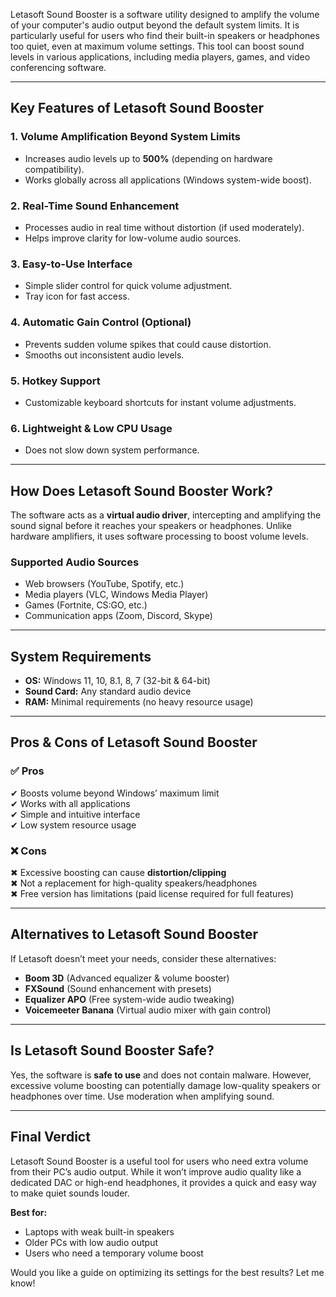 
Letasoft Sound Booster is a software utility designed to amplify the volume of your computer's audio output beyond the default system limits. It is particularly useful for users who find their built-in speakers or headphones too quiet, even at maximum volume settings. This tool can boost sound levels in various applications, including media players, games, and video conferencing software.

---

## **Key Features of Letasoft Sound Booster**

### **1. Volume Amplification Beyond System Limits**
- Increases audio levels up to **500%** (depending on hardware compatibility).
- Works globally across all applications (Windows system-wide boost).

### **2. Real-Time Sound Enhancement**
- Processes audio in real time without distortion (if used moderately).
- Helps improve clarity for low-volume audio sources.

### **3. Easy-to-Use Interface**
- Simple slider control for quick volume adjustment.
- Tray icon for fast access.

### **4. Automatic Gain Control (Optional)**
- Prevents sudden volume spikes that could cause distortion.
- Smooths out inconsistent audio levels.

### **5. Hotkey Support**
- Customizable keyboard shortcuts for instant volume adjustments.

### **6. Lightweight & Low CPU Usage**
- Does not slow down system performance.

---

## **How Does Letasoft Sound Booster Work?**
The software acts as a **virtual audio driver**, intercepting and amplifying the sound signal before it reaches your speakers or headphones. Unlike hardware amplifiers, it uses software processing to boost volume levels.

### **Supported Audio Sources**
- Web browsers (YouTube, Spotify, etc.)
- Media players (VLC, Windows Media Player)
- Games (Fortnite, CS:GO, etc.)
- Communication apps (Zoom, Discord, Skype)

---

## **System Requirements**
- **OS:** Windows 11, 10, 8.1, 8, 7 (32-bit & 64-bit)
- **Sound Card:** Any standard audio device
- **RAM:** Minimal requirements (no heavy resource usage)

---

## **Pros & Cons of Letasoft Sound Booster**

### **✅ Pros**
✔ Boosts volume beyond Windows’ maximum limit  
✔ Works with all applications  
✔ Simple and intuitive interface  
✔ Low system resource usage  

### **❌ Cons**
✖ Excessive boosting can cause **distortion/clipping**  
✖ Not a replacement for high-quality speakers/headphones  
✖ Free version has limitations (paid license required for full features)  

---

## **Alternatives to Letasoft Sound Booster**
If Letasoft doesn’t meet your needs, consider these alternatives:
- **Boom 3D** (Advanced equalizer & volume booster)  
- **FXSound** (Sound enhancement with presets)  
- **Equalizer APO** (Free system-wide audio tweaking)  
- **Voicemeeter Banana** (Virtual audio mixer with gain control)  

---

## **Is Letasoft Sound Booster Safe?**
Yes, the software is **safe to use** and does not contain malware. However, excessive volume boosting can potentially damage low-quality speakers or headphones over time. Use moderation when amplifying sound.

---

## **Final Verdict**
Letasoft Sound Booster is a useful tool for users who need extra volume from their PC’s audio output. While it won’t improve audio quality like a dedicated DAC or high-end headphones, it provides a quick and easy way to make quiet sounds louder.

**Best for:**  
- Laptops with weak built-in speakers  
- Older PCs with low audio output  
- Users who need a temporary volume boost  

Would you like a guide on optimizing its settings for the best results? Let me know!
